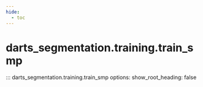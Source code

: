 ```yaml
---
hide:
  - toc
---
```

# <code class='doc-symbol doc-symbol-nav doc-symbol-function'></code>darts_segmentation.training.train_smp

::: darts_segmentation.training.train_smp
    options:
      show_root_heading: false
